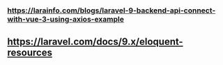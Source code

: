 ### https://larainfo.com/blogs/laravel-9-backend-api-connect-with-vue-3-using-axios-example

## https://laravel.com/docs/9.x/eloquent-resources
